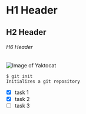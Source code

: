 # H1 Header
## H2 Header
###### H6 Header
![Image of Yaktocat](https://octodex.github.com/images/yaktocat.png)

```
$ git init
Initializes a git repository
```
- [x] task 1
- [x] task 2
- [ ] task 3
